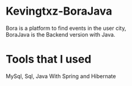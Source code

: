 # Kevingtxz-BoraJava

Bora is a platform to find events in the user city,                                                                                                                                
BoraJava is the Backend version with Java.

# Tools that I used

MySql, Sql, Java With Spring and Hibernate
